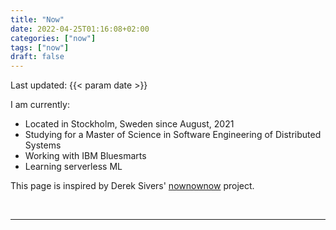 ```yaml
---
title: "Now"
date: 2022-04-25T01:16:08+02:00
categories: ["now"]
tags: ["now"]
draft: false
---
```


Last updated: {{< param date >}}

I am currently:

- Located in Stockholm, Sweden since August, 2021
- Studying for a Master of Science in Software Engineering of Distributed Systems
- Working with IBM Bluesmarts
- Learning serverless ML

This page is inspired by Derek Sivers' [nownownow](https://nownownow.com/about) project.

<br>

---